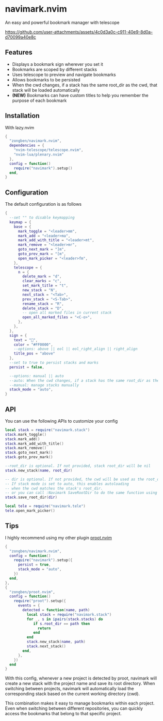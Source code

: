 # navimark.nvim

An easy and powerful bookmark manager with telescope

https://github.com/user-attachments/assets/4c0d3a0c-c911-40e9-8d0a-d70099a40e8c

## Features

- Displays a bookmark sign wherever you set it
- Bookmarks are scoped by different stacks
- Uses telescope to preview and navigate bookmarks
- Allows bookmarks to be persisted
- When the cwd changes, if a stack has the same root_dir as the cwd, that stack will be loaded automatically
- **(NEW)** Bookmarks can have custom titles to help you remember the purpose of each bookmark

## Installation

With lazy.nvim

```lua
{
  "zongben/navimark.nvim",
  dependencies = {
    "nvim-telescope/telescope.nvim",
    "nvim-lua/plenary.nvim"
  },
  config = function()
    require("navimark").setup()
  end,
}
```

## Configuration

The default configuration is as follows

```lua
{
  --set "" to disable keymapping
  keymap = {
    base = {
      mark_toggle = "<leader>mm",
      mark_add = "<leader>ma",
      mark_add_with_title = "<leader>mt",
      mark_remove = "<leader>mr",
      goto_next_mark = "]m",
      goto_prev_mark = "[m",
      open_mark_picker = "<leader>fm",
    },
    telescope = {
      n = {
        delete_mark = "d",
        clear_marks = "c",
        set_mark_title = "t",
        new_stack = "N",
        next_stack = "<Tab>",
        prev_stack = "<S-Tab>",
        rename_stack = "R",
        delete_stack = "D",
        -- open all marked files in current stack
        open_all_marked_files = "<C-o>", 
      },
    },
  },
  sign = {
    text = "",
    color = "#FF0000",
    --options: above || eol || eol_right_align || right_align
    title_pos = "above"
  },
  --set to true to persist stacks and marks
  persist = false,

  --options: manual || auto
  --auto: When the cwd changes, if a stack has the same root_dir as the cwd, that stack will be loaded automatically
  --manual: manage stacks manually
  stack_mode = "auto",
}
```

## API

You can use the following APIs to customize your config

```lua
local stack = require("navimark.stack")
stack.mark_toggle()
stack.mark_add()
stack.mark_add_with_title()
stack.mark_remove()
stack.goto_next_mark()
stack.goto_prev_mark()

--root_dir is optional. If not provided, stack root_dir will be nil
stack.new_stack(name, root_dir)

-- dir is optional. If not provided, the cwd will be used as the root_dir.
-- If stack mode is set to auto, this enables autoloading
-- when the cwd matches the stack's root_dir.
-- or you can call :Navimark SaveRootDir to do the same function using cwd as root_dir.
stack.save_root_dir(dir)

local tele = require("navimark.tele")
tele.open_mark_picker()
```

## Tips

I highly recommend using my other plugin [proot.nvim](https://github.com/zongben/proot.nvim)

```lua
{
  "zongben/navimark.nvim",
  config = function()
    require("navimark").setup({
      persist = true,
      stack_mode = "auto",
    })
  end,
},
{
  "zongben/proot.nvim",
  config = function()
    require("proot").setup({
      events = {
        detected = function(name, path)
          local stack = require("navimark.stack")
          for _, s in ipairs(stack.stacks) do
             if s.root_dir == path then
               return
             end
          end
          stack.new_stack(name, path)
          stack.next_stack()
        end,
      },
    })
  end
}
```

With this config, whenever a new project is detected by proot, navimark will create a new stack with the project name and save its root directory.
When switching between projects, navimark will automatically load the corresponding stack based on the current working directory (cwd).

This combination makes it easy to manage bookmarks within each project.
Even when switching between different repositories, you can quickly access the bookmarks that belong to that specific project.

